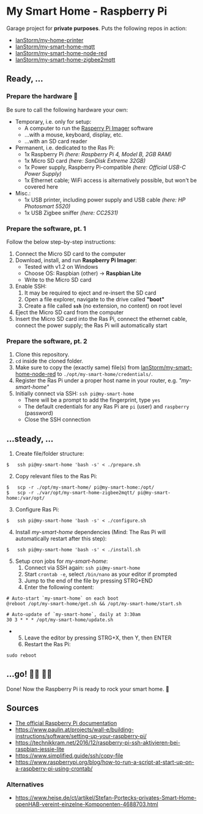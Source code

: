 # My Smart Home - Raspberry Pi

Garage project for **private purposes**.
Puts the following repos in action:
* [IanStorm/my-home-printer](https://github.com/IanStorm/my-home-printer)
* [IanStorm/my-smart-home-mqtt](https://github.com/IanStorm/my-smart-home-mqtt)
* [IanStorm/my-smart-home-node-red](https://github.com/IanStorm/my-smart-home-node-red)
* [IanStorm/my-smart-home-zigbee2mqtt](https://github.com/IanStorm/my-smart-home-zigbee2mqtt)


## Ready, ...


### Prepare the hardware 🧰

Be sure to call the following hardware your own:

* Temporary, i.e. only for setup:
	* A computer to run the [Rasperry Pi Imager](https://www.raspberrypi.org/downloads/) software
	* ...with a mouse, keyboard, display, etc.
	* ...with an SD card reader
* Permanent, i.e. dedicated to the Ras Pi:
	* 1x Raspberry Pi *(here: Raspberry Pi 4, Model B, 2GB RAM)*
	* 1x Micro SD card *(here: SanDisk Extreme 32GB)*
	* 1x Power supply, Raspberry Pi-compatible *(here: Official USB-C Power Supply)*
	* 1x Ethernet cable; WiFi access is alternatively possible, but won't be covered here
* Misc.:
	* 1x USB printer, including power supply and USB cable *(here: HP Photosmart 5520)*
	* 1x USB Zigbee sniffer *(here: CC2531)*


### Prepare the software, pt. 1

Follow the below step-by-step instructions:

1. Connect the Micro SD card to the computer
2. Download, install, and run **Raspberry Pi Imager**:
	* Tested with v1.2 on Windows
	* Choose OS: Raspbian (other) -> **Raspbian Lite**
	* Write to the Micro SD card
2. Enable SSH:
	1. It may be required to eject and re-insert the SD card
	2. Open a file explorer, navigate to the drive called **"boot"**
	2. Create a file called **`ssh`** (no extension, no content) on root level
2. Eject the Micro SD card from the computer
2. Insert the Micro SD card into the Ras Pi, connect the ethernet cable, connect the power supply; the Ras Pi will automatically start


### Prepare the software, pt. 2

1. Clone this repository.
2. `cd` inside the cloned folder.
2. Make sure to copy the (exactly same) file(s) from [IanStorm/my-smart-home-node-red](https://github.com/IanStorm/my-smart-home-node-red) to `./opt/my-smart-home/credentials/`.
2. Register the Ras Pi under a proper host name in your router, e.g. *"my-smart-home"*
2. Initially connect via SSH: `ssh pi@my-smart-home`
	* There will be a prompt to add the fingerprint, type `yes`
	* The default credentials for any Ras Pi are `pi` (user) and `raspberry` (password)
	* Close the SSH connection


## ...steady, ...

1. Create file/folder structure:
```
$	ssh pi@my-smart-home 'bash -s' < ./prepare.sh
```
2. Copy relevant files to the Ras Pi:
```
$	scp -r ./opt/my-smart-home/ pi@my-smart-home:/opt/
$	scp -r ./var/opt/my-smart-home-zigbee2mqtt/ pi@my-smart-home:/var/opt/
```
3. Configure Ras Pi:
```
$	ssh pi@my-smart-home 'bash -s' < ./configure.sh
```
4. Install *my-smart-home* dependencies (Mind: The Ras Pi will automatically restart after this step):
```
$	ssh pi@my-smart-home 'bash -s' < ./install.sh
```
5. Setup cron jobs for *my-smart-home*:
	1. Connect via SSH again: `ssh pi@my-smart-home`
	2. Start `crontab -e`, select `/bin/nano` as your editor if prompted
	3. Jump to the end of the file by pressing STRG+END
	4. Enter the following content:
```
# Auto-start `my-smart-home` on each boot
@reboot /opt/my-smart-home/get.sh && /opt/my-smart-home/start.sh

# Auto-update of `my-smart-home`, daily at 3:30am
30 3 * * * /opt/my-smart-home/update.sh
```
*
	5. Leave the editor by pressing STRG+X, then Y, then ENTER
	6. Restart the Ras Pi:
```
sudo reboot
```


## ...go! 🏃‍♂️ 🏃‍♀️

Done!
Now the Raspberry Pi is ready to rock your smart home. 🤘


## Sources

* [The official Raspberry Pi documentation](https://projects.raspberrypi.org/en/projects/raspberry-pi-getting-started)
* https://www.paulin.at/projects/wall-e/building-instructions/software/setting-up-your-raspberry-pi/
* https://technikkram.net/2016/12/raspberry-pi-ssh-aktivieren-bei-raspbian-jessie-lite
* https://www.simplified.guide/ssh/copy-file
* https://www.raspberrypi.org/blog/how-to-run-a-script-at-start-up-on-a-raspberry-pi-using-crontab/


### Alternatives

* https://www.heise.de/ct/artikel/Stefan-Portecks-privates-Smart-Home-openHAB-vereint-einzelne-Komponenten-4688703.html
